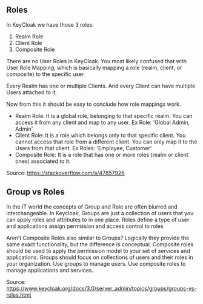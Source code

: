 ## Roles

In KeyCloak we have those 3 roles:

1. Realm Role
2. Client Role
3. Composite Role

There are no User Roles in KeyCloak. You most likely confused that with User Role Mapping, which is basically mapping a 
role (realm, client, or composite) to the specific user

Every Realm has one or multiple Clients. And every Client can have multiple Users attached to it.

Now from this it should be easy to conclude how role mappings work.

- Realm Role: It is a global role, belonging to that specific realm. You can access it from any client and map to any user. Ex Role: 'Global Admin, Admin'
- Client Role: It is a role which belongs only to that specific client. You cannot access that role from a different client. You can only map it to the Users from that client. Ex Roles: 'Employee, Customer'
- Composite Role: It is a role that has one or more roles (realm or client ones) associated to it.

Source: https://stackoverflow.com/a/47857926

## Group vs Roles

In the IT world the concepts of Group and Role are often blurred and interchangeable. In Keycloak, Groups are just a collection of users that you can apply roles and attributes to in one place. Roles define a type of user and applications assign permission and access control to roles

Aren’t Composite Roles also similar to Groups? Logically they provide the same exact functionality, but the difference is conceptual. Composite roles should be used to apply the permission model to your set of services and applications. Groups should focus on collections of users and their roles in your organization. Use groups to manage users. Use composite roles to manage applications and services.

Source: https://www.keycloak.org/docs/3.0/server_admin/topics/groups/groups-vs-roles.html
